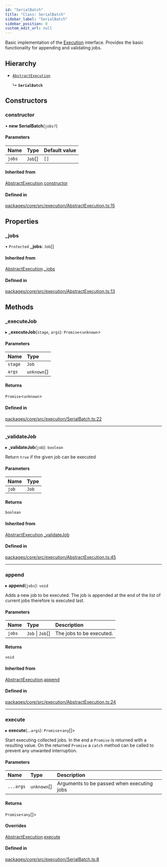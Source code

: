 ```yaml
---
id: "SerialBatch"
title: "Class: SerialBatch"
sidebar_label: "SerialBatch"
sidebar_position: 0
custom_edit_url: null
---
```


Basic implementation of the [Execution](Execution.md) interface. Provides the basic
functionality for appending and validating jobs.

## Hierarchy

- [`AbstractExecution`](AbstractExecution.md)

  ↳ **`SerialBatch`**

## Constructors

### constructor

• **new SerialBatch**(`jobs?`)

#### Parameters

| Name | Type | Default value |
| :------ | :------ | :------ |
| `jobs` | `Job`[] | `[]` |

#### Inherited from

[AbstractExecution](AbstractExecution.md).[constructor](AbstractExecution.md#constructor)

#### Defined in

[packages/core/src/execution/AbstractExecution.ts:15](https://github.com/seznam/ima/blob/16487954/packages/core/src/execution/AbstractExecution.ts#L15)

## Properties

### \_jobs

• `Protected` **\_jobs**: `Job`[]

#### Inherited from

[AbstractExecution](AbstractExecution.md).[_jobs](AbstractExecution.md#_jobs)

#### Defined in

[packages/core/src/execution/AbstractExecution.ts:13](https://github.com/seznam/ima/blob/16487954/packages/core/src/execution/AbstractExecution.ts#L13)

## Methods

### \_executeJob

▸ **_executeJob**(`stage`, `args`): `Promise`<`unknown`\>

#### Parameters

| Name | Type |
| :------ | :------ |
| `stage` | `Job` |
| `args` | `unknown`[] |

#### Returns

`Promise`<`unknown`\>

#### Defined in

[packages/core/src/execution/SerialBatch.ts:22](https://github.com/seznam/ima/blob/16487954/packages/core/src/execution/SerialBatch.ts#L22)

___

### \_validateJob

▸ **_validateJob**(`job`): `boolean`

Return `true` if the given job can be executed

#### Parameters

| Name | Type |
| :------ | :------ |
| `job` | `Job` |

#### Returns

`boolean`

#### Inherited from

[AbstractExecution](AbstractExecution.md).[_validateJob](AbstractExecution.md#_validatejob)

#### Defined in

[packages/core/src/execution/AbstractExecution.ts:45](https://github.com/seznam/ima/blob/16487954/packages/core/src/execution/AbstractExecution.ts#L45)

___

### append

▸ **append**(`jobs`): `void`

Adds a new job to be executed. The job is appended at the end of the
list of current jobs therefore is executed last.

#### Parameters

| Name | Type | Description |
| :------ | :------ | :------ |
| `jobs` | `Job` \| `Job`[] | The jobs to be executed. |

#### Returns

`void`

#### Inherited from

[AbstractExecution](AbstractExecution.md).[append](AbstractExecution.md#append)

#### Defined in

[packages/core/src/execution/AbstractExecution.ts:24](https://github.com/seznam/ima/blob/16487954/packages/core/src/execution/AbstractExecution.ts#L24)

___

### execute

▸ **execute**(...`args`): `Promise`<`any`[]\>

Start executing collected jobs. In the end a `Promise` is returned
with a resulting value. On the returned `Promise` a `catch`
method can be called to prevent any unwanted interruption.

#### Parameters

| Name | Type | Description |
| :------ | :------ | :------ |
| `...args` | `unknown`[] | Arguments to be passed when executing jobs |

#### Returns

`Promise`<`any`[]\>

#### Overrides

[AbstractExecution](AbstractExecution.md).[execute](AbstractExecution.md#execute)

#### Defined in

[packages/core/src/execution/SerialBatch.ts:8](https://github.com/seznam/ima/blob/16487954/packages/core/src/execution/SerialBatch.ts#L8)
